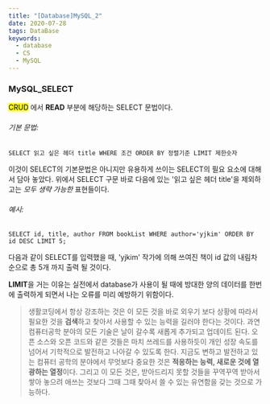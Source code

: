 ```yaml
---
title: "[Database]MySQL_2" 
date: 2020-07-28
tags: DataBase
keywords:
  - database
  - CS	
  - MySQL
---
```


### MySQL_SELECT

<mark>CRUD</mark> 에서 **READ** 부분에 해당하는 SELECT 문법이다. 



###### 기본 문법: 

```my
SELECT 읽고 싶은 헤더 title WHERE 조건 ORDER BY 정렬기준 LIMIT 제한숫자
```



이것이 SELECT의 기본문법은 아니지만 유용하게 쓰이는 SELECT의 필요 요소에 대해서 담아 놓았다. 위에서 SELECT 구문 바로 다음에 있는 '읽고 싶은 헤더 title'을 제외하고는 *모두 생략 가능한* 표현들이다. 



###### 예시:

``` my
SELECT id, title, author FROM bookList WHERE author='yjkim' ORDER BY id DESC LIMIT 5;
```



다음과 같이 SELECT를 입력했을 때, 'yjkim' 작가에 의해 쓰여진 책이 id 값의 내림차순으로 총 5개 까지 출력 될 것이다. 

**LIMIT**을 거는 이유는 실전에서 database가 사용이 될 때에 방대한 양의 데이터를 한번에 출력하게 되면서 나는 오류를 미리 예방하기 위함이다.



> 생활코딩에서 항상 강조하는 것은 이 모든 것을 바로 외우기 보다 상황에 따라서 필요한 것을 **검색**하고 찾아서 사용할 수 있는 능력을 길러야 한다는 것이다. 과연 컴퓨터공학 분야의 모든 기술은 날이 갈수록 새롭게 추가되고 업데이트 된다. 오픈 소스와 오픈 코드와 같은 것들은 마치 쓰레드를 사용하듯이 개인 성장 속도를 넘어서 기학적으로 발전하고 나아갈 수 있도록 한다. 지금도 변하고 발전하고 있는 컴퓨터 공학의 분야에서 무엇보다 중요한 것은 **적응하는 능력, 새로운 것에 열광하는 열정**이다. 그리고 이 모든 것은, 받아드리지 못할 것들을 꾸역꾸역 받아서 쌓아 놓으려 애쓰는 것보다 그때 그때 찾아서 쓸 수 있는 유연함을 갖는 것으로 가능하다. 

